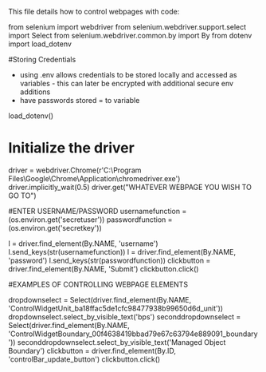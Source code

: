 This file details how to control webpages with code:

from selenium import webdriver
from selenium.webdriver.support.select import Select
from selenium.webdriver.common.by import By
from dotenv import load_dotenv

#Storing Credentials
- using .env allows credentials to be stored locally and accessed as variables - this can later be encrypted with additional secure env additions
- have passwords stored = to variable

load_dotenv()

# Initialize the driver
driver = webdriver.Chrome(r'C:\Program Files\Google\Chrome\Application\chromedriver.exe')
driver.implicitly_wait(0.5)
driver.get("WHATEVER WEBPAGE YOU WISH TO GO TO")

#ENTER USERNAME/PASSWORD
usernamefunction = (os.environ.get('secretuser'))
passwordfunction = (os.environ.get('secretkey'))

l = driver.find_element(By.NAME, 'username')
l.send_keys(str(usernamefunction))
l = driver.find_element(By.NAME, 'password')
l.send_keys(str(passwordfunction))
clickbutton = driver.find_element(By.NAME, 'Submit')
clickbutton.click()

#EXAMPLES OF CONTROLLING WEBPAGE ELEMENTS

dropdownselect = Select(driver.find_element(By.NAME, 'ControlWidgetUnit_ba18ffac5de1cfc98477938b99650d6d_unit'))
dropdownselect.select_by_visible_text('bps')
seconddropdownselect = Select(driver.find_element(By.NAME, 'ControlWidgetBoundary_00f4638419bbad79e67c63794e889091_boundary'))
seconddropdownselect.select_by_visible_text('Managed Object Boundary')
clickbutton = driver.find_element(By.ID, 'controlBar_update_button')
clickbutton.click()